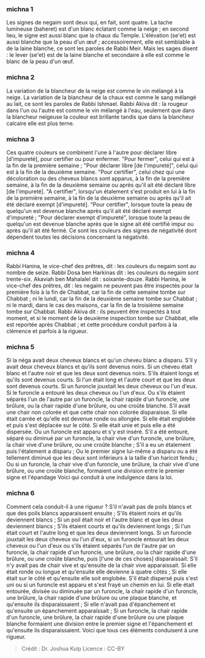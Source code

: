 
### michna 1
Les signes de negaim sont deux qui, en fait, sont quatre. La tache lumineuse (baheret) est d'un blanc éclatant comme la neige ; en second lieu, le signe est aussi blanc que la chaux du Temple. L'élévation (se'et) est aussi blanche que la peau d'un œuf ; accessoirement, elle est semblable à de la laine blanche, ce sont les paroles de Rabbi Meir. Mais les sages disent : le lever (se'et) est de la laine blanche et secondaire à elle est comme le blanc de la peau d'un œuf.

### michna 2
La variation de la blancheur de la neige est comme le vin mélangé à la neige. La variation de la blancheur de la chaux est comme le sang mélangé au lait, ce sont les paroles de Rabbi Ishmael. Rabbi Akiva dit : la rougeur dans l'un ou l'autre est comme le vin mélangé à l'eau, seulement que dans la blancheur neigeuse la couleur est brillante tandis que dans la blancheur calcaire elle est plus terne.

### michna 3
Ces quatre couleurs se combinent l'une à l'autre pour déclarer libre [d'impureté], pour certifier ou pour enfermer. "Pour fermer", celui qui est à la fin de la première semaine ; "Pour déclarer libre [de l'impureté]", celui qui est à la fin de la deuxième semaine. "Pour certifier", celui chez qui une décoloration ou des cheveux blancs sont apparus, à la fin de la première semaine, à la fin de la deuxième semaine ou après qu'il ait été déclaré libre [de l'impureté]. "A certifier", lorsqu'un étalement s'est produit en lui à la fin de la première semaine, à la fin de la deuxième semaine ou après qu'il ait été déclaré exempt [d'impureté]. "Pour certifier", lorsque toute la peau de quelqu'un est devenue blanche après qu'il ait été déclaré exempt d'impureté ; "Pour déclarer exempt d'impureté", lorsque toute la peau de quelqu'un est devenue blanche après que le signe ait été certifié impur ou après qu'il ait été fermé. Ce sont les couleurs des signes de négativité dont dépendent toutes les décisions concernant la négativité.

### michna 4
Rabbi Hanina, le vice-chef des prêtres, dit : les couleurs du negaim sont au nombre de seize. Rabbi Dosa ben Harkinas dit : les couleurs du negaim sont trente-six. Akaviah ben Mahalalel dit : soixante-douze. Rabbi Hanina, le vice-chef des prêtres, dit : les negaim ne peuvent pas être inspectés pour la première fois à la fin de Chabbat, car la fin de cette semaine tombe sur Chabbat ; ni le lundi, car la fin de la deuxième semaine tombe sur Chabbat ; ni le mardi, dans le cas des maisons, car la fin de la troisième semaine tombe sur Chabbat. Rabbi Akiva dit : ils peuvent être inspectés à tout moment, et si le moment de la deuxième inspection tombe sur Chabbat, elle est reportée après Chabbat ; et cette procédure conduit parfois à la clémence et parfois à la rigueur.

### michna 5
Si la néga avait deux cheveux blancs et qu'un cheveu blanc a disparu. S'il y avait deux cheveux blancs et qu'ils sont devenus noirs. Si un cheveu était blanc et l'autre noir et que les deux sont devenus noirs. S'ils étaient longs et qu'ils sont devenus courts. Si l'un était long et l'autre court et que les deux sont devenus courts. Si un furoncle jouxtait les deux cheveux ou l'un d'eux. Si le furoncle a entouré les deux cheveux ou l'un d'eux. Ou s'ils étaient séparés l'un de l'autre par un furoncle, la chair rapide d'un furoncle, une brûlure, ou la chair rapide d'une brûlure, ou une croûte blanche. S'il avait une chair non colorée et que cette chair non colorée disparaisse. Si elle était carrée et qu'elle est devenue ronde ou allongée. Si elle était englobée et puis s'est déplacée sur le côté. Si elle était unie et puis elle a été dispersée. Ou un furoncle est apparu et s'y est inséré. S'il a été entouré, séparé ou diminué par un furoncle, la chair vive d'un furoncle, une brûlure, la chair vive d'une brûlure, ou une croûte blanche ; S'il a eu un étalement puis l'étalement a disparu ; Ou le premier signe lui-même a disparu ou a été tellement diminué que les deux sont inférieurs à la taille d'un haricot fendu ; Ou si un furoncle, la chair vive d'un furoncle, une brûlure, la chair vive d'une brûlure, ou une croûte blanche, formaient une division entre le premier signe et l'épandage Voici qui conduit à une indulgence dans la loi.

### michna 6
Comment cela conduit-il à une rigueur ? S'il n'avait pas de poils blancs et que des poils blancs apparaissent ensuite ; S'ils étaient noirs et qu'ils deviennent blancs ; Si un poil était noir et l'autre blanc et que les deux deviennent blancs ; S'ils étaient courts et qu'ils deviennent longs ; Si l'un était court et l'autre long et que les deux deviennent longs. Si un furoncle jouxtait les deux cheveux ou l'un d'eux, si un furoncle entourait les deux cheveux ou l'un d'eux ou s'ils étaient séparés l'un de l'autre par un furoncle, la chair rapide d'un furoncle, une brûlure, ou la chair rapide d'une brûlure, ou une croûte blanche, puis [l'une de ces choses] disparaissait. S'il n'y avait pas de chair vive et qu'ensuite de la chair vive apparaissait. Si elle était ronde ou longue et qu'ensuite elle devienne à quatre côtés ; Si elle était sur le côté et qu'ensuite elle soit englobée. S'il était dispersé puis s'est uni ou si un furoncle est apparu et s'est frayé un chemin en lui. Si elle était entourée, divisée ou diminuée par un furoncle, la chair rapide d'un furoncle, une brûlure, la chair rapide d'une brûlure ou une plaque blanche, et qu'ensuite ils disparaissaient ; Si elle n'avait pas d'épanchement et qu'ensuite un épanchement apparaissait ; Si un furoncle, la chair rapide d'un furoncle, une brûlure, la chair rapide d'une brûlure ou une plaque blanche formaient une division entre le premier signe et l'épanchement et qu'ensuite ils disparaissaient. Voici que tous ces éléments conduisent à une rigueur.

>Crédit : Dr. Joshua Kulp
>Licence : CC-BY
